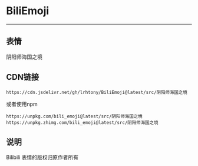 # BiliEmoji
---
## 表情
阴阳师海国之境
## CDN链接
```
https://cdn.jsdelivr.net/gh/lrhtony/BiliEmoji@latest/src/阴阳师海国之境
```
或者使用npm
```
https://unpkg.com/bili_emoji@latest/src/阴阳师海国之境
https://unpkg.zhimg.com/bili_emoji@latest/src/阴阳师海国之境
```
## 说明
Bilibili 表情的版权归原作者所有

